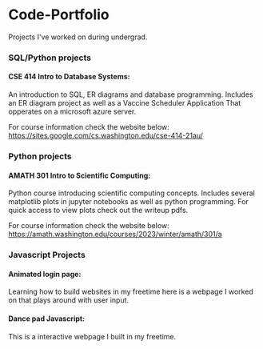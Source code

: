 # Code-Portfolio
Projects I've worked on during undergrad.


### SQL/Python projects
#### CSE 414 Intro to Database Systems: 
An introduction to SQL, ER diagrams and database programming.
Includes an ER diagram project as well as a Vaccine Scheduler Application
That opperates on a microsoft azure server.


For course information check the website below: 
https://sites.google.com/cs.washington.edu/cse-414-21au/ 

### Python projects
#### AMATH 301 Intro to Scientific Computing: 
Python course introducing scientific computing concepts.
Includes several matplotlib plots in jupyter notebooks as well as python programming.
For quick access to view plots check out the writeup pdfs.

For course information check the website below:
https://amath.washington.edu/courses/2023/winter/amath/301/a 

### Javascript Projects

#### Animated login page:
Learning how to build websites in my freetime here is a webpage I worked on that plays around with user input.

#### Dance pad Javascript:
This is a interactive webpage I built in my freetime.


